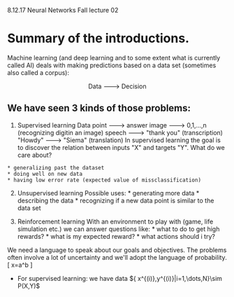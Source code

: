 8.12.17 Neural Networks Fall lecture 02
# Summary of the introductions.
Machine learning (and deep learning and to some extent what is currently called AI) deals with making predictions based on a data set (sometimes also called a corpus):  <p style="text-align: center;">Data ---> Decision</p>
  ## We have seen 3 kinds of those problems:

  1. Supervised learning
    Data point ---> answer
    image ---> 0,1,...,n (recognizing digitin an image)
    speech ---> "thank you" (transcription)
    "Howdy" ---> "Siema" (translation)
    In supervised learning the goal is to discover the relation between inputs "X" and targets "Y". What do we care about?

    * generalizing past the dataset
    * doing well on new data
    * having low error rate (expected value of missclassification)
    
  2. Unsupervised learning
    Possible uses:
    * generating more data
    * describing the data
    * recognizing if a new data point is similar to the data set
    
  3. Reinforcement learning
    With an environment to play with (game, life simulation etc.) we can answer questions like:
    * what to do to get high rewards?
    * what is my expected reward?
    * what actions should i try?
    
 We need a language to speak about our goals and objectives. The problems often involve a lot of uncertainty and we'll adopt the language of probability. \[ x=a^b \]
 * For supervised learning: we have data $\{ x^{(i)},y^{(i)}|i=1,\dots,N}\sim P(X,Y)$
